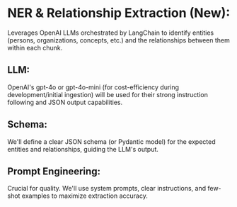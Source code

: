 # NER & Relationship Extraction (New): 

Leverages OpenAI LLMs orchestrated by LangChain to identify entities (persons, organizations, concepts, etc.) and the relationships between them within each chunk.

## LLM: 

OpenAI's gpt-4o or gpt-4o-mini (for cost-efficiency during development/initial ingestion) will be used for their strong instruction following and JSON output capabilities.

## Schema:

We'll define a clear JSON schema (or Pydantic model) for the expected entities and relationships, guiding the LLM's output.

## Prompt Engineering: 

Crucial for quality. We'll use system prompts, clear instructions, and few-shot examples to maximize extraction accuracy.